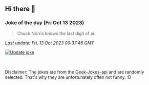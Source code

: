 ## Hi there 👋

### Joke of the day (Fri Oct 13 2023)
<!-- joke -->
>Chuck Norris knows the last digit of pi.
<!-- /joke -->

*Last update: Fri, 13 Oct 2023 00:37:46 GMT*

[![Update joke](https://github.com/nclskfm/nclskfm/actions/workflows/joke.yml/badge.svg)](https://github.com/nclskfm/nclskfm/actions/workflows/joke.yml)

<br><br>
Disclaimer: The jokes are from the [Geek-Jokes-api](https://github.com/sameerkumar18/geek-joke-api) and are randomly selected. That's why they are unfortunately often not funny. :D
